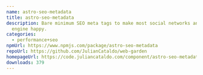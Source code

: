 ```yaml
---
name: astro-seo-metadata
title: astro-seo-metadata
description: Bare minimum SEO meta tags to make most social networks and Google
  engine happy.
categories:
  - performance+seo
npmUrl: https://www.npmjs.com/package/astro-seo-metadata
repoUrl: https://github.com/JulianCataldo/web-garden
homepageUrl: https://code.juliancataldo.com/component/astro-seo-metadata
downloads: 379
---
```

